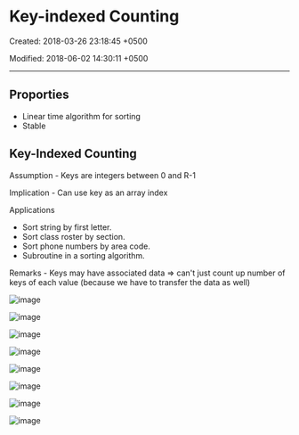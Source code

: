 # Key-indexed Counting

Created: 2018-03-26 23:18:45 +0500

Modified: 2018-06-02 14:30:11 +0500

---

## Proporties

- Linear time algorithm for sorting
- Stable

## Key-Indexed Counting

Assumption - Keys are integers between 0 and R-1

Implication - Can use key as an array index

Applications

- Sort string by first letter.
- Sort class roster by section.
- Sort phone numbers by area code.
- Subroutine in a sorting algorithm.

Remarks - Keys may have associated data => can't just count up number of keys of each value (because we have to transfer the data as well)

![image](media/Key-indexed-Counting-image1.png)

![image](media/Key-indexed-Counting-image2.png)

![image](media/Key-indexed-Counting-image3.png)

![image](media/Key-indexed-Counting-image4.png)

![image](media/Key-indexed-Counting-image5.png)

![image](media/Key-indexed-Counting-image6.png)

![image](media/Key-indexed-Counting-image7.png)

![image](media/Key-indexed-Counting-image8.png)
